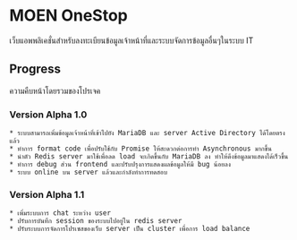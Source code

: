 # MOEN OneStop

เว็บแอพพลิเคชั่นสำหรับลงทะเบียนข้อมูลเจ้าหน้าที่และระบบจัดการข้อมูลอื่นๆในระบบ IT

## Progress
ความคืบหน้าโดยรวมของโปรเจค

### Version Alpha 1.0
```
* ระบบสามารถเพิ่มข้อมูลเจ้าหน้าที่เข้าไปยัง MariaDB และ server Active Directory ได้โดยตรงแล้ว
* ทำการ format code เพื่อปรับใช้กับ Promise ให้สะดวกต่อการทำ Asynchronous มากขึ้น
* นำตัว Redis server มาใช้เพื่อลด load จะเกิดขึ้นกับ MariaDB ลง ทำให้ดึงข้อมูลมาแสดงได้เร็วขึ้น
* ทำการ debug ส่วน frontend และปรับปรุงการแสดงผลข้อมูลให้มี bug น้อยลง
* ระบบ online บน server แล้วและกำลังทำการทดสอบ
```

### Version Alpha 1.1
```
* เพิ่มระบบการ chat ระหว่าง user
* ปรับการบันทึก session ของระบบไปอยู่ใน redis server
* ปรับระบบการจัดการโปรเซสของเว็บ server เป็น cluster เพื่อการ load balance
```

